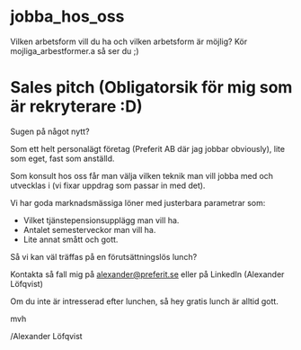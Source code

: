 # jobba_hos_oss
Vilken arbetsform vill du ha och vilken arbetsform är möjlig?
Kör mojliga_arbestformer.a så ser du ;)
# Sales pitch (Obligatorsik för mig som är rekryterare :D)
Sugen på något nytt?

Som ett helt personalägt företag (Preferit AB där jag jobbar obviously), lite som eget, fast som anställd.

Som konsult hos oss får man välja vilken teknik man vill jobba med och utvecklas i (vi fixar uppdrag som passar in med det).

Vi har goda marknadsmässiga löner med justerbara parametrar som:
* Vilket tjänstepensionsupplägg man vill ha.
* Antalet semesterveckor man vill ha.
* Lite annat smått och gott.

Så vi kan väl träffas på en förutsättningslös lunch?

Kontakta så fall mig på alexander@preferit.se eller på LinkedIn (Alexander Löfqvist)

Om du inte är intresserad efter lunchen, så hey gratis lunch är alltid gott.

mvh

/Alexander Löfqvist
